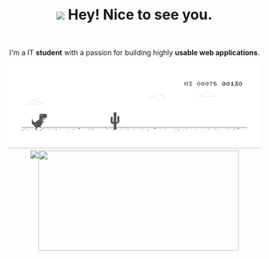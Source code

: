 

<div align="center">
<h1><img src="https://emojis.slackmojis.com/emojis/images/1531849430/4246/blob-sunglasses.gif?1531849430" width="30"/> Hey! Nice to see you.</h1>

<br>

<p> I'm a IT <strong>student</strong> with a passion for building highly <strong>usable web applications</strong>.</p>
<img src="https://raw.githubusercontent.com/longbuibao/longbuibao/main/dino.gif">
</div>

<div align="center" style="display:flex;justify-content:center">
  <img align="left" src="https://github-readme-stats.vercel.app/api/top-langs?username=longbuibao&show_icons=true&locale=en&layout=compact&line_height=20&title_color=f69673"/>
<img align="center" width="400" height="200" src="https://github-readme-stats.vercel.app/api?username=longbuibao&show_icons=true&locale=en&layout=compact&line_height=20&title_color=f69673" />
</div>
